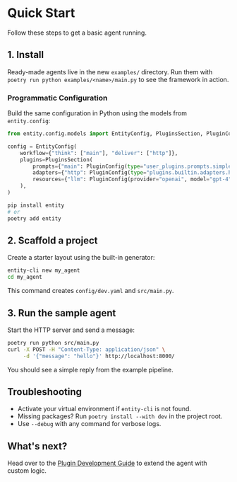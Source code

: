 # Quick Start

Follow these steps to get a basic agent running.

## 1. Install

Ready-made agents live in the new `examples/` directory. Run them with
`poetry run python examples/<name>/main.py` to see the framework in action.

### Programmatic Configuration
Build the same configuration in Python using the models from
`entity.config`:

```python
from entity.config.models import EntityConfig, PluginsSection, PluginConfig

config = EntityConfig(
    workflow={"think": ["main"], "deliver": ["http"]},
    plugins=PluginsSection(
        prompts={"main": PluginConfig(type="user_plugins.prompts.simple:SimplePrompt")},
        adapters={"http": PluginConfig(type="plugins.builtin.adapters.http:HTTPAdapter", stages=["parse", "deliver"])},
        resources={"llm": PluginConfig(provider="openai", model="gpt-4")},
    ),
)
```

```bash
pip install entity
# or
poetry add entity
```

## 2. Scaffold a project

Create a starter layout using the built-in generator:

```bash
entity-cli new my_agent
cd my_agent
```

This command creates `config/dev.yaml` and `src/main.py`.

## 3. Run the sample agent

Start the HTTP server and send a message:

```bash
poetry run python src/main.py
curl -X POST -H "Content-Type: application/json" \
     -d '{"message": "hello"}' http://localhost:8000/
```

You should see a simple reply from the example pipeline.

## Troubleshooting

- Activate your virtual environment if `entity-cli` is not found.
- Missing packages? Run `poetry install --with dev` in the project root.
- Use `--debug` with any command for verbose logs.

## What's next?

Head over to the [Plugin Development Guide](plugin_guide.md) to extend the agent with custom logic.
